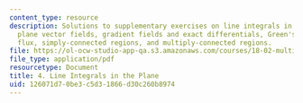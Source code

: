 ```yaml
---
content_type: resource
description: Solutions to supplementary exercises on line integrals in the plane,
  plane vector fields, gradient fields and exact differentials, Green's theorem, two-dimensional
  flux, simply-connected regions, and multiply-connected regions.
file: https://ol-ocw-studio-app-qa.s3.amazonaws.com/courses/18-02-multivariable-calculus-fall-2007/126071d70be3c5d31866d30c260b8974_line_integrl_sol.pdf
file_type: application/pdf
resourcetype: Document
title: 4. Line Integrals in the Plane
uid: 126071d7-0be3-c5d3-1866-d30c260b8974
---
```

